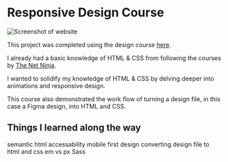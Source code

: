 # Responsive Design Course

![Screenshot of website](https://user-images.githubusercontent.com/122611045/212340091-129a7e1e-6c9b-4e18-9bd7-e0ab4e8fecb5.png?raw=true)

This project was completed using the design course [here](https://www.youtube.com/watch?v=gXLjWRteuWI&t=1057s).

I already had a basic knowledge of HTML & CSS from following the courses by [The Net Ninja](https://netninja.dev/).

I wanted to solidify my knowledge of HTML & CSS by delving deeper into animations and responsive design.

This course also demonstrated the work flow of turning a design file, in this case a Figma design, into HTML and CSS.

## Things I learned along the way

semantic html
accessability
mobile first design
converting design file to html and css
em vs px
Sass
